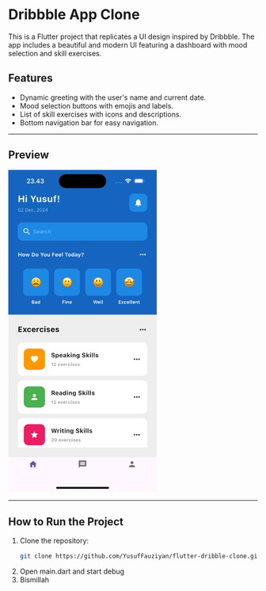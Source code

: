 # Dribbble App Clone

This is a Flutter project that replicates a UI design inspired by Dribbble. The app includes a beautiful and modern UI featuring a dashboard with mood selection and skill exercises.

## Features

- Dynamic greeting with the user's name and current date.
- Mood selection buttons with emojis and labels.
- List of skill exercises with icons and descriptions.
- Bottom navigation bar for easy navigation.

---

## Preview

<img src="drible_clone.png" alt="App Screenshot" width="300" />

---

## How to Run the Project

1. Clone the repository:
   ```bash
   git clone https://github.com/YusufFauziyan/flutter-dribble-clone.git
   ```
2. Open main.dart and start debug
3. Bismillah
